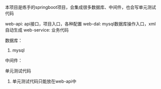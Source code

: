 本项目是练手的springboot项目，会集成很多数据库、中间件，也会写单元测试代码

web-api: api接口，项目入口，各种配置
web-dal: mysql数据库操作入口，xml自动生成
web-service: 业务代码


数据库：
1. mysql

中间件：

单元测试代码
1. 单元测试代码只能放在web-api中